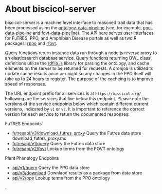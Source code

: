 # About biscicol-server

biscicol-server is a machine level interface to reasoned trait data that has been processed using the [ontology-data-pipeline](https://github.com/biocodellc/ontology-data-pipeline) (see, for example, [ppo-data-pipeline](https://github.com/biocodellc/ppo-data-pipeline) and [fovt-data-pipeline](https://github.com/futres/fovt-data-pipeline)).  The API here serves user interfaces for FuTRES, PPO, and Amphibian Disease portals as well as two R packages: [rppo](https://github.com/biocodellc/rppo) and [rfovt](https://github.com/futres/rfovt).

Query functions return instance data run through a node.js reverse proxy to an elasticsearch database service.  Query functions returning OWL class definitions utilize the [rdflib.js](https://github.com/linkeddata/rdflib.js/) library for parsing the ontology, and cache elements on the server to be returned for requests.  A cronjob is utilized to update cache results once per night so any changes in the PPO itself will take up to 24 hours to register.  The purpose of the cacheing is to improve speed of responses.

The URL endpoint prefix for all services is at `https://biscicol.org/`  Following are the services that live below this endpoint.  Please note the versions of the service endpoints below which contain different current versions, indicated by `v1` or `v2`.  It is important to reference the correct version for each service to return the documented responses:

FuTRES Endpoints
  *  [futresapi/v3/download_futres_proxy](docs/download_futres_proxy.md) Query the Futres data store download_futres_proxy.md
  *  [futresapi/v1/query](docs/es_futres_proxy.md) Query the Futres data store 
  *  [futresapi/v2/fovt](docs/futres_ontology_proxy.md) Lookup terms from the FOVT ontology

Plant Phenology Endpoints
  *  [api/v1/query](docs/es_proxy.md) Query the PPO data store 
  *  [api/v3/download](docs/download_proxy.md) Downlaod results as a package from data store
  *  [api/v2/ppo](docs/ontology_proxy.md)  Lookup terms from the PPO ontology

.
